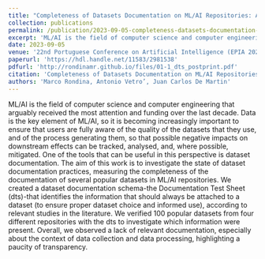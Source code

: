 ```yaml
---
title: "Completeness of Datasets Documentation on ML/AI Repositories: An Empirical Investigation"
collection: publications
permalink: /publication/2023-09-05-completeness-datasets-documentation-mlai-repositories
excerpt: 'ML/AI is the field of computer science and computer engineering that arguably received the most attention and funding over the last decade. Data is the key element of ML/AI, so it is becoming increasingly important to ensure that users are fully aware of the quality of the datasets that they use, and of the process generating them, so that possible negative impacts on downstream effects can be tracked, analysed, and, where possible, mitigated. One of the tools that can be useful in this perspective is dataset documentation. The aim of this work is to investigate the state of dataset documentation practices, measuring the completeness of the documentation of several popular datasets in ML/AI repositories. We created a dataset documentation schema-the Documentation Test Sheet (dts)-that identifies the information that should always be attached to a dataset (to ensure proper dataset choice and informed use), according to relevant studies in the literature. We verified 100 popular datasets from four different repositories with the dts to investigate which information were present. Overall, we observed a lack of relevant documentation, especially about the context of data collection and data processing, highlighting a paucity of transparency. '
date: 2023-09-05
venue: '22nd Portuguese Conference on Artificial Intelligence (EPIA 2023)'
paperurl: 'https://hdl.handle.net/11583/2981538'
pdfurl: 'http://rondinamr.github.io/files/01-1_dts_postprint.pdf'
citation: 'Completeness of Datasets Documentation on ML/AI Repositories: An Empirical Investigation / Rondina, Marco; Vetro&apos;, Antonio; De Martin, Juan Carlos. - 14115:(2023), pp. 79-91. (Intervento presentato al convegno 22nd Portuguese Conference on Artificial Intelligence tenutosi a Horta, Faial Island, Azores nel September 5 – September 8, 2023) [10.1007/978-3-031-49008-8_7].'
authors: 'Marco Rondina, Antonio Vetro’, Juan Carlos De Martin'
---
```

ML/AI is the field of computer science and computer engineering that arguably received the most attention and funding over the last decade. Data is the key element of ML/AI, so it is becoming increasingly important to ensure that users are fully aware of the quality of the datasets that they use, and of the process generating them, so that possible negative impacts on downstream effects can be tracked, analysed, and, where possible, mitigated. One of the tools that can be useful in this perspective is dataset documentation. The aim of this work is to investigate the state of dataset documentation practices, measuring the completeness of the documentation of several popular datasets in ML/AI repositories. We created a dataset documentation schema-the Documentation Test Sheet (dts)-that identifies the information that should always be attached to a dataset (to ensure proper dataset choice and informed use), according to relevant studies in the literature. We verified 100 popular datasets from four different repositories with the dts to investigate which information were present. Overall, we observed a lack of relevant documentation, especially about the context of data collection and data processing, highlighting a paucity of transparency. 
